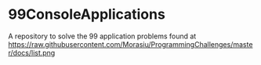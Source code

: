# 99ConsoleApplications
A repository to solve the 99 application problems found at https://raw.githubusercontent.com/Morasiu/ProgrammingChallenges/master/docs/list.png
